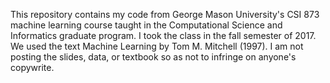This repository contains my code from George Mason University's CSI 873 machine learning course taught in the Computational Science and Informatics graduate program. I took the class in the fall semester of 2017. We used the text Machine Learning by Tom M. Mitchell (1997). I am not posting the slides, data, or textbook so as not to infringe on anyone's copywrite. 